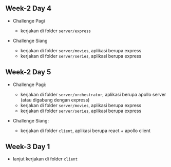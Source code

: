 ## Week-2 Day 4

- Challenge Pagi

  - kerjakan di folder `server/express`
  
- Challenge Siang

  - kerjakan di folder `server/movies`, aplikasi berupa express
  - kerjakan di folder `server/series`, aplikasi berupa express

## Week-2 Day 5

- Challenge Pagi:

  - kerjakan di folder `server/orchestrator`, aplikasi berupa apollo server (atau digabung dengan express)
  - kerjakan di folder `server/movies`, aplikasi berupa express
  - kerjakan di folder `server/series`, aplikasi berupa express

- Challenge Siang:

  - kerjakan di folder `client`, aplikasi berupa react + apollo client

## Week-3 Day 1

- lanjut kerjakan di folder `client`
